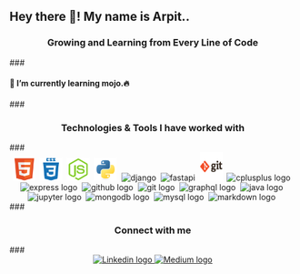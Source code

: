 ## Hey there 👋! My name is Arpit..
<h3 align="center">Growing and Learning from Every Line of Code</h3>
###
<h4 align="left">🌱 I’m currently learning mojo.🔥</h4>
###
<h3 align="center">Technologies & Tools I have worked with</h3>
###
<div align="center">
  <img src="https://github.com/devicons/devicon/blob/master/icons/html5/html5-original.svg" title="HTML5" alt="HTML" width="40" height="40"/>&nbsp;
  <img src="https://github.com/devicons/devicon/blob/master/icons/css3/css3-plain-wordmark.svg"  title="CSS3" alt="CSS" width="40" height="40"/>&nbsp;
  <img src="https://github.com/devicons/devicon/blob/master/icons/nodejs/nodejs-original.svg" title="NodeJS" alt="NodeJS" width="40" height="40"/>&nbsp;
  <img src="https://github.com/devicons/devicon/blob/master/icons/python/python-original.svg" title="Python" alt="Python" width="40" height="40"/>&nbsp;
  <img src="https://img.shields.io/badge/django-%3FF69B4.svg?&style=plastic&logoColor=pink" alt="django" title="Django">&nbsp;
  <img src="https://img.shields.io/badge/django-%3FF69B4.svg?&style=plastic&logoColor=pink" alt="fastapi" title="FastAPI">&nbsp;
  <img src="https://github.com/devicons/devicon/blob/master/icons/git/git-original-wordmark.svg" title="Git" **alt="Git" width="40" height="50"/>&nbsp;
  <img src="https://cdn.jsdelivr.net/gh/devicons/devicon/icons/cplusplus/cplusplus-original.svg" height="40" alt="cplusplus logo"  />&nbsp;
  <img src="https://cdn.jsdelivr.net/gh/devicons/devicon/icons/express/express-original.svg" width="40" height="40" alt="express logo"  />&nbsp;
  <img src="https://cdn.jsdelivr.net/gh/devicons/devicon/icons/github/github-original.svg" width="40" height="40" alt="github logo"  />&nbsp;
  <img src="https://cdn.jsdelivr.net/gh/devicons/devicon/icons/git/git-original.svg" width="40" height="40" alt="git logo"  />&nbsp;
  <img src="https://cdn.jsdelivr.net/gh/devicons/devicon/icons/graphql/graphql-plain.svg"  width="40"height="40" alt="graphql logo"  />&nbsp;
  <img src="https://cdn.jsdelivr.net/gh/devicons/devicon/icons/java/java-original.svg" width="40" height="40" alt="java logo"  />&nbsp;
  <img src="https://cdn.jsdelivr.net/gh/devicons/devicon/icons/jupyter/jupyter-original.svg" width="40" height="40" alt="jupyter logo"  />&nbsp;
  <img src="https://cdn.jsdelivr.net/gh/devicons/devicon/icons/mongodb/mongodb-original.svg" width="40" height="40" alt="mongodb logo"  />&nbsp;
  <img src="https://cdn.jsdelivr.net/gh/devicons/devicon/icons/mysql/mysql-original.svg" width="40" height="40" alt="mysql logo"  />&nbsp;
  <img src="https://cdn.jsdelivr.net/gh/devicons/devicon/icons/markdown/markdown-original.svg" width="40" height="40" alt="markdown logo"  />&nbsp;
</div>
###
<h3 align="center">Connect with me</h3>
###
<div align="center">
  <a href="https://in.linkedin.com/in/arpit-anand-2415b11a0/" target="_blank">
    <img src="https://img.shields.io/static/v1?message=LinkedIn&logo=linkedin&label=&color=0077B5&logoColor=white&labelColor=&style=for-the-badge" height="40" alt="Linkedin logo"  />
  </a>
  <a href="https://medium.com/@arpithaina" target="_blank">
    <img src="https://img.shields.io/static/v1?message=Medium&logo=medium&label=&color=12100E&logoColor=white&labelColor=&style=for-the-badge" height="40" alt="Medium logo"  />
  </a>
  
</div>
